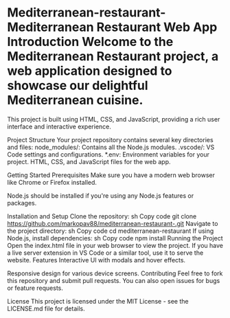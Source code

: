 # Mediterranean-restaurant-Mediterranean Restaurant Web App Introduction Welcome to the Mediterranean Restaurant project, a web application designed to showcase our delightful Mediterranean cuisine.


This project is built using HTML, CSS, and JavaScript, providing a rich user interface and interactive experience. 

Project Structure Your project repository contains several key directories and files: node_modules/: Contains all the Node.js modules. .vscode/: 
VS Code settings and configurations. *.env: Environment variables for your project. HTML, CSS, and JavaScript files for the web app. 

Getting Started Prerequisites Make sure you have a modern web browser like Chrome or Firefox installed. 

Node.js should be installed if you're using any Node.js features or packages. 

Installation and Setup Clone the repository: sh Copy code git clone https://github.com/markopav88/mediterranean-restaurant-.git Navigate to the project directory:
sh Copy code cd mediterranean-restaurant If using Node.js, install dependencies: sh Copy code npm install Running the Project Open the index.html file in your web browser to view the project. 
If you have a live server extension in VS Code or a similar tool, use it to serve the website. Features Interactive UI with modals and hover effects. 

Responsive design for various device screens. 
Contributing Feel free to fork this repository and submit pull requests. 
You can also open issues for bugs or feature requests. 

License This project is licensed under the MIT License - see the LICENSE.md file for details.
